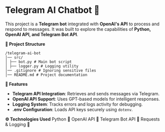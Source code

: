 # **Telegram AI Chatbot 🤖**

This project is a **Telegram bot** integrated with **OpenAI's API** to process and respond to messages. It was built to explore the capabilities of **Python, OpenAI API, and Telegram Bot API**.

**📂 Project Structure**
```
/telegram-ai-bot
│── src/
│ ├── bot.py # Main bot script
│ ├── logger.py # Logging utility
│── .gitignore # Ignoring sensitive files
│── README.md # Project documentation
```
**🚀 Features**
- **Telegram API Integration**: Retrieves and sends messages via Telegram.
- **OpenAI API Support**: Uses GPT-based models for intelligent responses.
- **Logging System**: Tracks errors and logs activity for debugging.
- **.env Configuration**: Loads API keys securely using `dotenv`.

**⚙️ Technologies Used**
Python 🐍
OpenAI API 🤖
Telegram Bot API 📩
Requests & Logging 🔧
